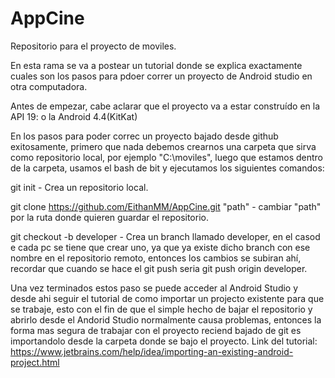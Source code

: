 # AppCine
Repositorio para el proyecto de moviles.


En esta rama se va a postear un tutorial donde se explica exactamente cuales son los pasos para pdoer correr un proyecto de Android studio
en otra computadora.

Antes de empezar, cabe aclarar que el proyecto va a estar construído en la API 19: o la Android 4.4(KitKat)

En los pasos para poder correc un proyecto bajado desde github exitosamente, primero que nada debemos crearnos una carpeta que
sirva como repositorio local, por ejemplo "C:\moviles", luego que estamos dentro de la carpeta, usamos el bash de bit y ejecutamos los
siguientes comandos:


 git init - Crea un repositorio local.
 
 git clone https://github.com/EithanMM/AppCine.git "path" - cambiar "path" por la ruta donde quieren guardar el repositorio.
 
 git checkout -b developer - Crea un branch llamado developer, en el casod e cada pc se tiene que crear uno, ya que ya existe dicho branch
con ese nombre en el repositorio remoto, entonces los cambios se subiran ahí, recordar que cuando se hace el git push seria git push origin
developer.


Una vez terminados estos paso se puede acceder al Android Studio y desde ahi seguir el tutorial de como importar un projecto existente para
que se trabaje, esto con el fin de que el simple hecho de bajar el repositorio y abrirlo desde el Andorid Studio normalmente causa problemas,
entonces la forma mas segura de trabajar con el proyecto reciend bajado de git es importandolo desde la carpeta donde se bajo el proyecto.
 Link del tutorial: https://www.jetbrains.com/help/idea/importing-an-existing-android-project.html
